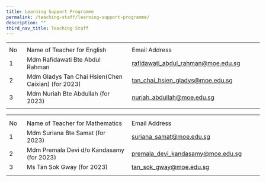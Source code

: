 ```yaml
---
title: Learning Support Programme
permalink: /teaching-staff/learning-support-programme/
description: ""
third_nav_title: Teaching Staff
---
```

<table border="0" cellpadding="0" cellspacing="0" width="686" style="border-collapse:
 collapse;width:514pt"><colgroup><col width="35" style="mso-width-source:userset;mso-width-alt:1280;width:26pt"> <col width="320" style="mso-width-source:userset;mso-width-alt:11702;width:240pt"> <col width="324" style="mso-width-source:userset;mso-width-alt:11849;width:243pt"> <col width="7" style="mso-width-source:userset;mso-width-alt:256;width:5pt"></colgroup><tbody><tr height="7" style="mso-height-source:userset;height:5.25pt"><td height="7" class="xl68" width="35" style="height:5.25pt;width:26pt"><a name="RANGE!E12:H17"></a></td><td class="xl67" width="320" style="width:240pt"></td><td class="xl69" width="324" style="width:243pt"></td><td class="xl67" width="7" style="width:5pt"></td></tr><tr height="21" style="height:15.75pt"><td height="21" class="xl70" style="height:15.75pt">No</td><td class="xl71" style="border-left:none">Name of Teacher for English</td><td class="xl72" style="border-left:none">Email Address</td><td class="xl67"></td></tr><tr height="21" style="height:15.75pt"><td height="21" class="xl68" style="height:15.75pt">1</td><td class="xl71" style="border-top:none">Mdm Rafidawati Bte Abdul Rahman<span style="mso-spacerun:yes">&nbsp;</span></td><td class="xl66" style="border-top:none;border-left:none"><a href="mailto:rafidawati_abdul_rahman@moe.edu.sg">rafidawati_abdul_rahman@moe.edu.sg</a></td><td class="xl67"></td></tr><tr height="21" style="height:15.75pt"><td height="21" class="xl68" style="height:15.75pt">2</td><td class="xl71" style="border-top:none">Mdm Gladys Tan Chai Hsien(Chen Caixian) (for 2023)</td><td class="xl66" style="border-top:none;border-left:none"><a href="mailto:tan_chai_hsien_gladys@moe.edu.sg">tan_chai_hsien_gladys@moe.edu.sg</a></td><td class="xl67"></td></tr><tr height="21" style="height:15.75pt"><td height="21" class="xl68" style="height:15.75pt">3</td><td class="xl71" style="border-top:none">Mdm Nuriah Bte Abdullah (for 2023)</td><td class="xl66" style="border-top:none;border-left:none"><a href="mailto:nuriah_abdullah@moe.edu.sg">nuriah_abdullah@moe.edu.sg</a></td><td class="xl67"></td></tr><tr height="7" style="mso-height-source:userset;height:5.25pt"><td height="7" class="xl68" style="height:5.25pt"></td><td class="xl67"></td><td class="xl69"></td><td class="xl67"></td></tr></tbody></table>
 

<table border="0" cellpadding="0" cellspacing="0" width="686" style="border-collapse:
 collapse;width:514pt"><colgroup><col width="35" style="mso-width-source:userset;mso-width-alt:1280;width:26pt"> <col width="320" style="mso-width-source:userset;mso-width-alt:11702;width:240pt"> <col width="324" style="mso-width-source:userset;mso-width-alt:11849;width:243pt"> <col width="7" style="mso-width-source:userset;mso-width-alt:256;width:5pt"></colgroup><tbody><tr height="10" style="mso-height-source:userset;height:7.5pt"><td height="10" class="xl68" width="35" style="height:7.5pt;width:26pt"></td><td class="xl67" width="320" style="width:240pt"></td><td class="xl69" width="324" style="width:243pt"></td><td class="xl67" width="7" style="width:5pt"></td></tr><tr height="21" style="height:15.75pt"><td height="21" class="xl70" style="height:15.75pt">No</td><td class="xl71" style="border-left:none">Name of Teacher for Mathematics</td><td class="xl72" style="border-left:none">Email Address</td><td class="xl67"></td></tr><tr height="21" style="height:15.75pt"><td height="21" class="xl68" style="height:15.75pt">1</td><td class="xl73" width="320" style="border-top:none;width:240pt">Mdm Suriana Bte Samat (for 2023)<span style="mso-spacerun:yes">&nbsp;</span></td><td class="xl66" style="border-top:none;border-left:none"><a href="mailto:suriana_samat@moe.edu.sg">suriana_samat@moe.edu.sg</a></td><td class="xl67"></td></tr><tr height="21" style="height:15.75pt"><td height="21" class="xl68" style="height:15.75pt">2</td><td class="xl71" style="border-top:none">Mdm Premala Devi d/o Kandasamy (for 2023)</td><td class="xl66" style="border-top:none;border-left:none"><a href="mailto:premala_devi_kandasamy@moe.edu.sg">premala_devi_kandasamy@moe.edu.sg</a></td><td class="xl67"></td></tr><tr height="21" style="height:15.75pt"><td height="21" class="xl68" style="height:15.75pt">3</td><td class="xl71" style="border-top:none">Ms Tan Sok Gway (for 2023)</td><td class="xl66" style="border-top:none;border-left:none"><a href="mailto:tan_sok_gway@moe.edu.sg">tan_sok_gway@moe.edu.sg</a></td><td class="xl67"></td></tr><tr height="9" style="mso-height-source:userset;height:6.75pt"><td height="9" class="xl68" style="height:6.75pt"></td><td class="xl67"></td><td class="xl69"></td><td class="xl67"></td></tr></tbody></table>